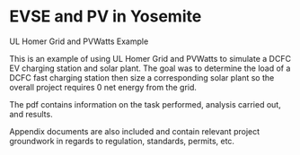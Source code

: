 # EVSE and PV in Yosemite
UL Homer Grid and PVWatts Example

This is an example of using UL Homer Grid and PVWatts to simulate a DCFC EV charging station and solar plant. The goal was to determine the load of a DCFC fast charging station then size a corresponding solar plant so the overall project requires 0 net energy from the grid.

The pdf contains information on the task performed, analysis carried out, and results. 

Appendix documents are also included and contain relevant project groundwork in regards to regulation, standards, permits, etc.
